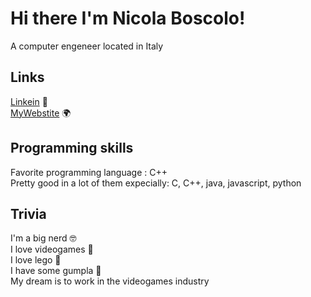 # Hi there I'm Nicola Boscolo!

A computer engeneer located in Italy

## Links
[Linkein](https://www.linkedin.com/in/nicola-boscolo-cegion-732769152/) 👔  
[MyWebstite](https://www.nikbc.com) 🌍

## Programming skills

Favorite programming language : C++  
Pretty good in a lot of them expecially: C, C++, java, javascript, python

## Trivia

I'm a big nerd 🤓  
I love videogames 👾  
I love lego 🧱  
I have some gumpla 🤖  
My dream is to work in the videogames industry
